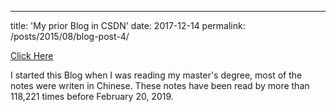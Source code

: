 ---
title: 'My prior Blog in CSDN'
date: 2017-12-14
permalink: /posts/2015/08/blog-post-4/

[Click Here](https://blog.csdn.net/sinat_27554409)

I started this Blog when I was reading my master's degree, most of the notes were writen in Chinese. These notes have been read by more than 118,221 times before February 20, 2019.

